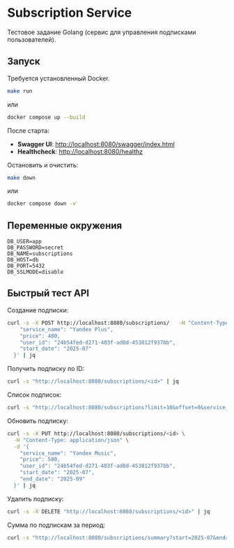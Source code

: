 # Subscription Service

Тестовое задание Golang (сервис для управления подписками пользователей).

## Запуск

Требуется установленный Docker.

```bash
make run
```
или  
```bash
docker compose up --build
```

После старта:
- **Swagger UI**: [http://localhost:8080/swagger/index.html](http://localhost:8080/swagger/index.html)  
- **Healthcheck**: [http://localhost:8080/healthz](http://localhost:8080/healthz)  

Остановить и очистить:
```bash
make down
```
или  
```bash
docker compose down -v
```

## Переменные окружения

```
DB_USER=app
DB_PASSWORD=secret
DB_NAME=subscriptions
DB_HOST=db
DB_PORT=5432
DB_SSLMODE=disable
```

## Быстрый тест API

Создание подписки:
```bash
curl -s -X POST http://localhost:8080/subscriptions/   -H "Content-Type: application/json"   -d '{
    "service_name": "Yandex Plus",
    "price": 400,
    "user_id": "24b54fed-d271-403f-ad0d-453812f937bb",
    "start_date": "2025-07"
  }' | jq
```

Получить подписку по ID:
```bash
curl -s "http://localhost:8080/subscriptions/<id>" | jq
```

Список подписок:
```bash
curl -s "http://localhost:8080/subscriptions?limit=10&offset=0&service_name=Yandex" | jq
```

Обновить подписку:
```bash
curl -s -X PUT http://localhost:8080/subscriptions/<id> \
  -H "Content-Type: application/json" \
  -d '{
    "service_name": "Yandex Music",
    "price": 500,
    "user_id": "24b54fed-d271-403f-ad0d-453812f937bb",
    "start_date": "2025-07",
    "end_date": "2025-09"
  }' | jq
```

Удалить подписку:
```bash
curl -s -X DELETE "http://localhost:8080/subscriptions/<id>" | jq
```

Сумма по подпискам за период:
```bash
curl -s "http://localhost:8080/subscriptions/summary?start=2025-07&end=2025-09&user_id=24b54fed-d271-403f-ad0d-453812f937bb" | jq
```